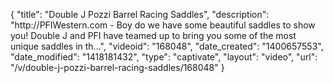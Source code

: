 {
    "title": "Double J Pozzi Barrel Racing Saddles",
    "description": "http:\/\/PFIWestern.com - Boy do we have some beautiful saddles to show you! Double J and PFI have teamed up to bring you some of the most unique saddles in th...",
    "videoid": "168048",
    "date_created": "1400657553",
    "date_modified": "1418181432",
    "type": "captivate",
    "layout": "video",
    "url": "\/v\/double-j-pozzi-barrel-racing-saddles\/168048"
}